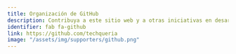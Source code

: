 ```yaml
---
title: Organización de GitHub
description: Contribuya a este sitio web y a otras iniciativas en desarrollo!
identifier: fab fa-github
link: https://github.com/techqueria
image: "/assets/img/supporters/github.png"
---
```

